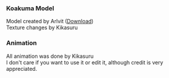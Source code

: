 ### Koakuma Model
Model created by Arlvit ([Download](https://www.deviantart.com/tsukichanp/art/DL-SERIE-ARLVIT-KOAKUMA-480583805))\
Texture changes by Kikasuru

### Animation
All animation was done by Kikasuru\
I don't care if you want to use it or edit it, although credit is very appreciated.
